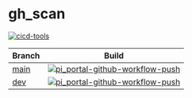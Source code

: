 # gh_scan

[![cicd-tools](https://img.shields.io/badge/ci/cd:-cicd_tools-blue)](https://github.com/cicd-tools-org/cicd-tools)

| Branch                                                   | Build                                                                                                                                                                                                                   |
|----------------------------------------------------------|-------------------------------------------------------------------------------------------------------------------------------------------------------------------------------------------------------------------------|
| [main](https://github.com/niall-byrne/gh_scan/tree/main) | [![pi_portal-github-workflow-push](https://github.com/niall-byrne/gh_scan/actions/workflows/workflow-push.yml/badge.svg?branch=main)](https://github.com/niall-byrne/gh_scan/actions/workflows/workflow-push.yml)       |
| [dev](https://github.com/niall-byrne/gh_scan/tree/dev)   | [![pi_portal-github-workflow-push](https://github.com/niall-byrne/gh_scan/actions/workflows/workflow-push.yml/badge.svg?branch=production)](https://github.com/niall-byrne/gh_scan/actions/workflows/workflow-push.yml) |
